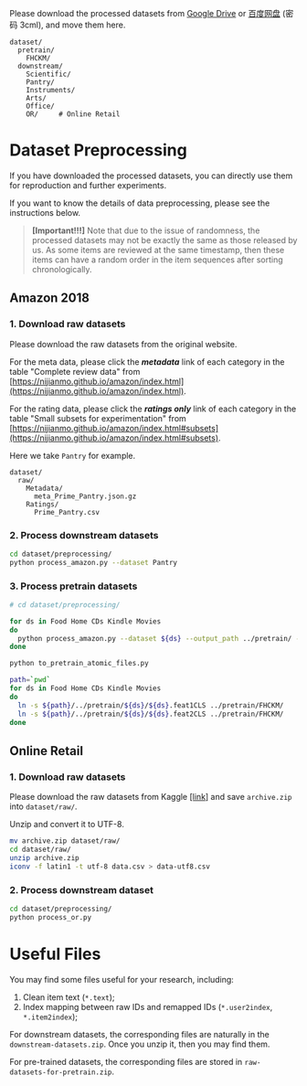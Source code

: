 Please download the processed datasets from [Google Drive](https://drive.google.com/drive/folders/1Uik0fMk4oquV_bS9lXTZuExAYbIDkEMW?usp=sharing) or [百度网盘](https://pan.baidu.com/s/1zdP3tEw9X6Ys5YNO5TyNEQ) (密码 3cml), and move them here.

```
dataset/
  pretrain/
    FHCKM/
  downstream/
    Scientific/
    Pantry/
    Instruments/
    Arts/
    Office/
    OR/     # Online Retail
```

# Dataset Preprocessing

If you have downloaded the processed datasets, you can directly use them for reproduction and further experiments.

If you want to know the details of data preprocessing, please see the instructions below.

> **[Important!!!]** Note that due to the issue of randomness, the processed datasets may not be exactly the same as those released by us. As some items are reviewed at the same timestamp, then these items can have a random order in the item sequences after sorting chronologically.

## Amazon 2018

### 1. Download raw datasets

Please download the raw datasets from the original website.

For the meta data, please click the ***metadata*** link of each category in the table "Complete review data" from [https://nijianmo.github.io/amazon/index.html](https://nijianmo.github.io/amazon/index.html).

For the rating data, please click the ***ratings only*** link of each category in the table "Small subsets for experimentation" from [https://nijianmo.github.io/amazon/index.html#subsets](https://nijianmo.github.io/amazon/index.html#subsets).

Here we take `Pantry` for example.

```
dataset/
  raw/
    Metadata/
      meta_Prime_Pantry.json.gz
    Ratings/
      Prime_Pantry.csv
```

### 2. Process downstream datasets

```bash
cd dataset/preprocessing/
python process_amazon.py --dataset Pantry
```

### 3. Process pretrain datasets

```bash
# cd dataset/preprocessing/

for ds in Food Home CDs Kindle Movies
do
  python process_amazon.py --dataset ${ds} --output_path ../pretrain/ --word_drop_ratio 0.15
done

python to_pretrain_atomic_files.py

path=`pwd`
for ds in Food Home CDs Kindle Movies
do
  ln -s ${path}/../pretrain/${ds}/${ds}.feat1CLS ../pretrain/FHCKM/
  ln -s ${path}/../pretrain/${ds}/${ds}.feat2CLS ../pretrain/FHCKM/
done
```

## Online Retail

### 1. Download raw datasets

Please download the raw datasets from Kaggle [[link]](https://www.kaggle.com/datasets/carrie1/ecommerce-data) and save `archive.zip` into `dataset/raw/`.

Unzip and convert it to UTF-8.

```bash
mv archive.zip dataset/raw/
cd dataset/raw/
unzip archive.zip
iconv -f latin1 -t utf-8 data.csv > data-utf8.csv
```

### 2. Process downstream dataset

```bash
cd dataset/preprocessing/
python process_or.py
```

# Useful Files

You may find some files useful for your research, including:
  1. Clean item text (`*.text`);
  2. Index mapping between raw IDs and remapped IDs (`*.user2index`, `*.item2index`);

For downstream datasets, the corresponding files are naturally in the `downstream-datasets.zip`. Once you unzip it, then you may find them.

For pre-trained datasets, the corresponding files are stored in `raw-datasets-for-pretrain.zip`.

